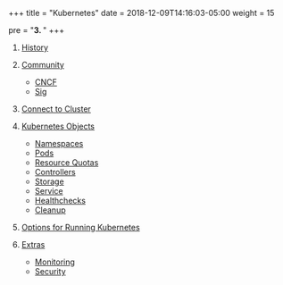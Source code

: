 +++
title = "Kubernetes"
date = 2018-12-09T14:16:03-05:00
weight = 15

pre = "<b>3. </b>"
+++

1. [History](/02-kubernetes/10-history)

2. [Community](/02-kubernetes/15-community)
    * [CNCF](/02-kubernetes/15-community/cncf.html)
    * [Sig](/02-kubernetes/20-community/sig.html)

3. [Connect to Cluster](/02-kubernetes/30-connect)

4. [Kubernetes Objects](/02-kubernetes/40-objects)
    * [Namespaces](/02-kubernetes/40-objects/)
    * [Pods](/02-kubernetes/40-objects)
    * [Resource Quotas](/02-kubernetes/40-objects)
    * [Controllers](/02-kubernetes/40-objects)
    * [Storage](/02-kubernetes/40-objects)
    * [Service](/02-kubernetes/40-objects)
    * [Healthchecks](/02-kubernetes/40-objects)
    * [Cleanup](/02-kubernetes/40-objects)

5. [Options for Running Kubernetes](/02-kubernetes/60-running)

6. [Extras](/02-kubernetes/70-extras)
    * [Monitoring](/02-kubernetes/70-extras/monitoring.html)
    * [Security](/02-kubernetes/70-extras/security.html)